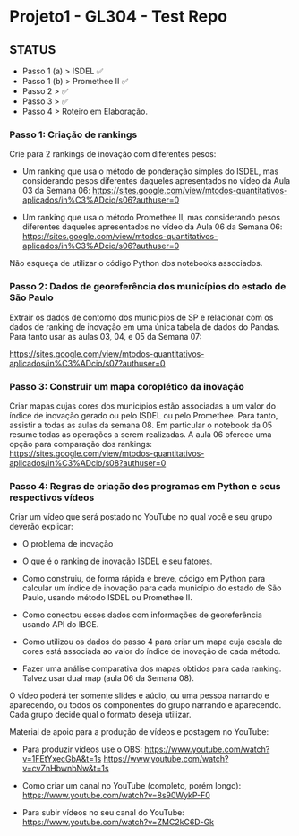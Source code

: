 # Projeto1 - GL304 - Test Repo


## STATUS
+ Passo 1 (a) > ISDEL :white_check_mark:
+ Passo 1 (b) > Promethee II :white_check_mark:
+ Passo 2 > :white_check_mark:
+ Passo 3 > :white_check_mark:
+ Passo 4 > Roteiro em Elaboração.


### Passo 1: Criação de rankings

Crie para 2 rankings de inovação com diferentes pesos:

+ Um ranking que usa o método de ponderação simples do ISDEL, mas considerando pesos diferentes daqueles apresentados no vídeo da Aula 03 da Semana 06: https://sites.google.com/view/mtodos-quantitativos-aplicados/in%C3%ADcio/s06?authuser=0

+ Um ranking que usa o método Promethee II, mas considerando pesos diferentes daqueles apresentados no vídeo da Aula 06 da Semana 06: https://sites.google.com/view/mtodos-quantitativos-aplicados/in%C3%ADcio/s06?authuser=0

Não esqueça de utilizar o código Python dos notebooks associados.

### Passo 2: Dados de georeferência dos municípios do estado de São Paulo

Extrair os dados de contorno dos municípios de SP e relacionar com os dados de ranking de inovação em uma única tabela de dados do Pandas. Para tanto usar as aulas 03, 04, e 05 da Semana 07:

https://sites.google.com/view/mtodos-quantitativos-aplicados/in%C3%ADcio/s07?authuser=0

### Passo 3: Construir um mapa coroplético da inovação

Criar mapas cujas cores dos municípios estão associadas a um valor do índice de inovação gerado ou pelo ISDEL ou pelo Promethee. Para tanto, assistir a todas as aulas da semana 08. Em particular o notebook da 05 resume todas as operações a serem realizadas. A aula 06 oferece uma opção para comparação dos rankings: https://sites.google.com/view/mtodos-quantitativos-aplicados/in%C3%ADcio/s08?authuser=0

### Passo 4: Regras de criação dos programas em Python e seus respectivos vídeos

Criar um vídeo que será postado no YouTube no qual você e seu grupo deverão explicar:

+ O problema de inovação
+ O que é o ranking de inovação ISDEL e seu fatores.

+ Como construiu, de forma rápida e breve, código em Python para calcular um índice de inovação para cada município do estado de São Paulo, usando método ISDEL ou Promethee II.

+ Como conectou esses dados com informações de georeferência usando API do IBGE.

+ Como utilizou os dados do passo 4 para criar um mapa cuja escala de cores está associada ao valor do índice de inovação de cada método.

+ Fazer uma análise comparativa dos mapas obtidos para cada ranking. Talvez usar dual map (aula 06 da Semana 08).

O vídeo poderá ter somente slides e aúdio, ou uma pessoa narrando e aparecendo, ou todos os componentes do grupo narrando e aparecendo. Cada grupo decide qual o formato deseja utilizar.

Material de apoio para a produção de vídeos e postagem no YouTube:

+ Para produzir vídeos use o OBS: https://www.youtube.com/watch?v=1FEtYxecGbA&t=1s https://www.youtube.com/watch?v=cvZnHbwnbNw&t=1s

+ Como criar um canal no YouTube (completo, porém longo): https://www.youtube.com/watch?v=8s90WykP-F0

+ Para subir vídeos no seu canal do YouTube: https://www.youtube.com/watch?v=ZMC2kC6D-Gk